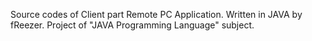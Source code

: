 Source codes of Client part Remote PC Application.
Written in JAVA by fReezer.
Project of "JAVA Programming Language" subject.
